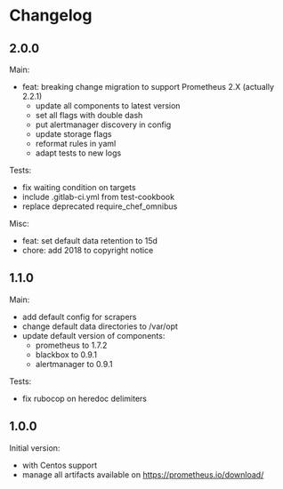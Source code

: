 Changelog
=========

2.0.0
-----

Main:

- feat: breaking change migration to support Prometheus 2.X (actually 2.2.1)
  + update all components to latest version
  + set all flags with double dash
  + put alertmanager discovery in config
  + update storage flags
  + reformat rules in yaml
  + adapt tests to new logs

Tests:

- fix waiting condition on targets
- include .gitlab-ci.yml from test-cookbook
- replace deprecated require\_chef\_omnibus

Misc:

- feat: set default data retention to 15d
- chore: add 2018 to copyright notice

1.1.0
-----

Main:

- add default config for scrapers
- change default data directories to /var/opt
- update default version of components:
  + prometheus to 1.7.2
  + blackbox to 0.9.1
  + alertmanager to 0.9.1

Tests:

- fix rubocop on heredoc delimiters

1.0.0
-----

Initial version:

- with Centos support
- manage all artifacts available on https://prometheus.io/download/
